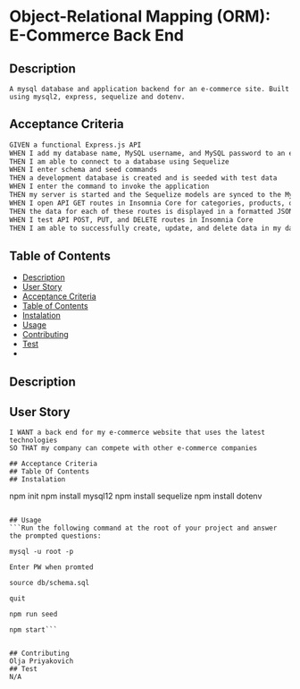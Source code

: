 # Object-Relational Mapping (ORM): E-Commerce Back End

## Description

```A mysql database and application backend for an e-commerce site. Built using mysql2, express, sequelize and dotenv.```

## Acceptance Criteria

```md
GIVEN a functional Express.js API
WHEN I add my database name, MySQL username, and MySQL password to an environment variable file
THEN I am able to connect to a database using Sequelize
WHEN I enter schema and seed commands
THEN a development database is created and is seeded with test data
WHEN I enter the command to invoke the application
THEN my server is started and the Sequelize models are synced to the MySQL database
WHEN I open API GET routes in Insomnia Core for categories, products, or tags
THEN the data for each of these routes is displayed in a formatted JSON
WHEN I test API POST, PUT, and DELETE routes in Insomnia Core
THEN I am able to successfully create, update, and delete data in my database
```

## Table of Contents
- [Description](#Description)
- [User Story](#UserStory)
- [Acceptance Criteria](#AcceptanceCriteria)
- [Table of Contents](#tableOfContents)
- [Instalation](#Instalation)
- [Usage](#Usage)
- [Contributing](#Contributing)
- [Test](#Test)
- 
## Description

## User Story
```AS A manager at an internet retail company
I WANT a back end for my e-commerce website that uses the latest technologies
SO THAT my company can compete with other e-commerce companies

## Acceptance Criteria
## Table Of Contents
## Instalation
```
npm init
npm install mysql12
npm install sequelize
npm install dotenv
```

## Usage
```Run the following command at the root of your project and answer the prompted questions:

mysql -u root -p

Enter PW when promted

source db/schema.sql

quit

npm run seed

npm start```


## Contributing
Olja Priyakovich
## Test
N/A
